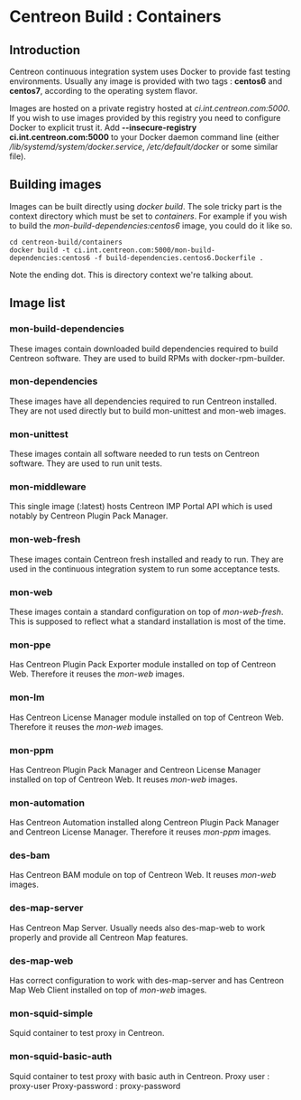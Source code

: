 # Centreon Build : Containers

## Introduction

Centreon continuous integration system uses Docker to provide fast
testing environments. Usually any image is provided with two tags :
**centos6** and **centos7**, according to the operating system flavor.

Images are hosted on a private registry hosted at
*ci.int.centreon.com:5000*. If you wish to use images provided by this
registry you need to configure Docker to explicit trust it. Add
**--insecure-registry ci.int.centreon.com:5000** to your Docker daemon
command line (either */lib/systemd/system/docker.service*,
*/etc/default/docker* or some similar file).

## Building images

Images can be built directly using *docker build*. The sole tricky part
is the context directory which must be set to *containers*. For example
if you wish to build the *mon-build-dependencies:centos6* image, you
could do it like so.

```shell
cd centreon-build/containers
docker build -t ci.int.centreon.com:5000/mon-build-dependencies:centos6 -f build-dependencies.centos6.Dockerfile .
```

Note the ending dot. This is directory context we're talking about.

## Image list

### mon-build-dependencies

These images contain downloaded build dependencies required to build
Centreon software. They are used to build RPMs with docker-rpm-builder.

### mon-dependencies

These images have all dependencies required to run Centreon installed.
They are not used directly but to build mon-unittest and mon-web images.

### mon-unittest

These images contain all software needed to run tests on Centreon
software. They are used to run unit tests.

### mon-middleware

This single image (:latest) hosts Centreon IMP Portal API which is used
notably by Centreon Plugin Pack Manager.

### mon-web-fresh

These images contain Centreon fresh installed and ready to run. They
are used in the continuous integration system to run some acceptance
tests.

### mon-web

These images contain a standard configuration on top of *mon-web-fresh*.
This is supposed to reflect what a standard installation is most of the
time.

### mon-ppe

Has Centreon Plugin Pack Exporter module installed on top of Centreon
Web. Therefore it reuses the *mon-web* images.

### mon-lm

Has Centreon License Manager module installed on top of Centreon Web.
Therefore it reuses the *mon-web* images.

### mon-ppm

Has Centreon Plugin Pack Manager and Centreon License Manager installed
on top of Centreon Web. It reuses *mon-web* images.

### mon-automation

Has Centreon Automation installed along Centreon Plugin Pack Manager and
Centreon License Manager. Therefore it reuses *mon-ppm* images.

### des-bam

Has Centreon BAM module on top of Centreon Web. It reuses *mon-web*
images.

### des-map-server

Has Centreon Map Server. Usually needs also des-map-web to work properly
and provide all Centreon Map features.

### des-map-web

Has correct configuration to work with des-map-server and has Centreon
Map Web Client installed on top of *mon-web* images.

### mon-squid-simple

Squid container to test proxy in Centreon.

### mon-squid-basic-auth

Squid container to test proxy with basic auth in Centreon.
Proxy user : proxy-user
Proxy-password : proxy-password
